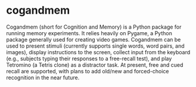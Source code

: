# cogandmem
Cogandmem (short for Cognition and Memory) is a Python package for running memory experiments. It relies heavily on Pygame, a Python package generally used for creating video games. Cogandmem can be used to present stimuli (currently supports single words, word pairs, and images), display instructions to the screen, collect input from the keyboard (e.g., subjects typing their responses to a free-recall test), and play Tetromino (a Tetris clone) as a distractor task. At present, free and cued recall are supported, with plans to add old/new and forced-choice recognition in the near future.
